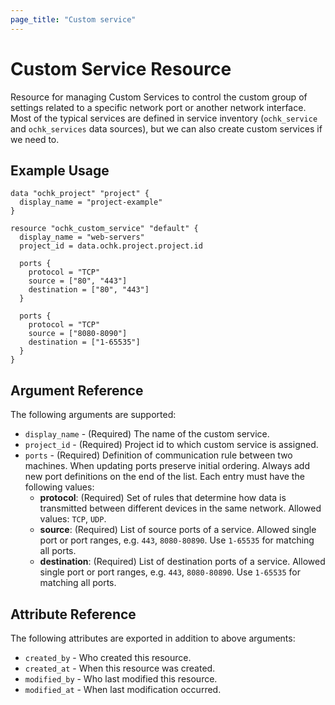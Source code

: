 ```yaml
---
page_title: "Custom service"
---
```


# Custom Service Resource

Resource for managing Custom Services to control the custom group of settings related to a specific network port or another network interface. Most of the typical services are defined in service inventory (`ochk_service` and `ochk_services` data sources), but we can also create custom services if we need to.

## Example Usage

```hcl
data "ochk_project" "project" {
  display_name = "project-example"
}

resource "ochk_custom_service" "default" {
  display_name = "web-servers"
  project_id = data.ochk.project.project.id

  ports {
    protocol = "TCP"
    source = ["80", "443"]
    destination = ["80", "443"]
  }

  ports {
    protocol = "TCP"
    source = ["8080-8090"]
    destination = ["1-65535"]
  }
}
```

## Argument Reference

The following arguments are supported:

* `display_name` - (Required) The name of the custom service.
* `project_id` - (Required) Project id to which custom service is assigned.
* `ports` - (Required) Definition of communication rule between two machines. When updating ports preserve initial ordering. Always add new port definitions on the end of the list.
  Each entry must have the following values:
  * **protocol**: (Required) Set of rules that determine how data is transmitted between different devices in the same network. Allowed values: `TCP`, `UDP`.
  * **source**: (Required) List of source ports of a service. Allowed single port or port ranges, e.g. `443`, `8080-80890`. Use `1-65535` for matching all ports.
  * **destination**: (Required) List of destination ports of a service. Allowed single port or port ranges, e.g. `443`, `8080-80890`. Use `1-65535` for matching all ports.

## Attribute Reference 

The following attributes are exported in addition to above arguments: 
 * `created_by` - Who created this resource.
 * `created_at` - When this resource was created.
 * `modified_by` - Who last modified this resource. 
 * `modified_at` - When last modification occurred.
